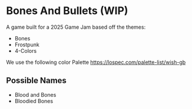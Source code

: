 # Bones And Bullets (WIP)
A game built for a 2025 Game Jam based off the themes:
- Bones
- Frostpunk
- 4-Colors

We use the following color Palette
https://lospec.com/palette-list/wish-gb

## Possible Names
- Blood and Bones
- Bloodied Bones
